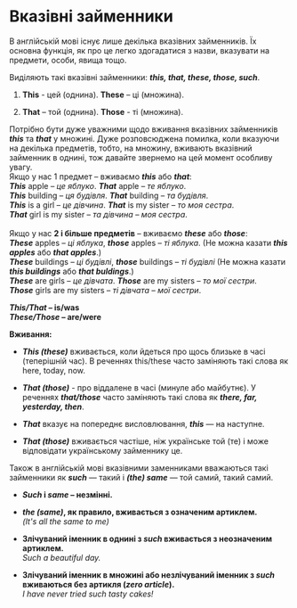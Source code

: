 # Вказівні займенники 

В англійській мові існує лише декілька вказівних займенників. Їх основна функція, як про це легко здогадатися з назви, вказувати на предмети, особи, явища тощо.

Виділяють такі вказівні займенники: <b><i>this, that, these, those, such</i></b>.

1. <b>This</b> - цей (однина). <b>These</b> – ці (множина). 

2. <b>That</b> – той (однина). <b>Those</b> - ті (множина).

Потрібно бути дуже уважними щодо вживання вказівних займенників <b><i>this</i></b> та <b><i>that</i></b> у множині. Дуже розповсюджена помилка, коли вказуючи на декілька предметів, тобто, на множину, вживають вказівний займенник в однині, тож давайте звернемо на цей момент особливу увагу.<br>
Якщо у нас 1 предмет – вживаємо <b><i>this</i></b> або <b><i>that</i></b>:<br> 
<b><i>This</i></b> apple – <i>це яблуко</i>. <b><i>That</i></b> apple – <i>те яблуко</i>.<br>
<b><i>This</i></b> building – <i>ця будівля</i>. <b><i>That</i></b> building – <i>та будівля</i>.<br>
<b><i>This</i></b> is a girl – <i>це дівчина</i>. <b><i>That</i></b> is my sister – <i>то моя сестра</i>. <br> <b><i>That</i></b> girl is my sister – <i>та дівчина – моя сестра</i>.
<br>
<br>
Якщо у нас <b>2 і більше предметів</b> – вживаємо <b><i>these</i></b> або <b><i>those</i></b>:<br>
<b><i>These</i></b> apples – <i>ці яблука</i>, <b><i>those</i></b> apples – <i>ті яблука</i>. (Не можна казати <b><i>this apples</i></b> або <b><i>that apples</i></b>.)<br>
<b><i>These</i></b> buildings – <i>ці будівлі</i>, <b><i>those</i></b> buildings – <i>ті будівлі</i> (Не можна казати <b><i>this buildings</i></b> або <b><i>that buldings</i></b>.)<br>
<b><i>These</i></b> are girls – <i>це дівчата</i>. <b><i>Those</i></b> are my sisters – <i>то мої сестри</i>.<br>
<b><i>Those</i></b> girls are my sisters – <i>ті дівчата – мої сестри</i>.<br>

<span class="p1"><b><i>This/That</i> – is/was</b></span><br>
<span class="p1"><b><i>These/Those</i> – are/were</b></span><br>


<span class="p1"><b>Вживання:</b></span>
- <b><i>This (these)</i></b> вживається, коли йдеться про щось близьке в часі (теперішній час). В реченнях this/these часто заміняють такі слова як here, today, now.

- <b><i>That (those)</i></b>  - про віддалене в часі (минуле або майбутнє). У реченнях <b><i>that/those</i></b> часто заміняють такі слова як <b><i>there, far, yesterday, then</i></b>.

- <b><i>That</i></b> вказує на попереднє висловлювання, <b><i>this</i></b> — на наступне.

- <b><i>That (those)</i></b> вживається частіше, ніж українське той (те) і  може відповідати українському займеннику це.<br>

Також в англійській мові вказівними заменниками вважаються такі займенники як <b><i>such</i></b> — такий і <b><i>(the) same</i></b> — той самий, такий самий. <br>

* <b><i>Such</i> i <i>same</i> – незмінні.</b>

* <b><i>the (same)</i>, як правило, вживається з означеним артиклем.</b><br>
<i>(It's all the same to me)</i>

* <b>Злічуваний іменник в однині з <i>such</i> вживається з неозначеним артиклем.</b><br>
<i>Such a beautiful day.</i> 

* <b>Злічуваний іменник в множині або незлічуваний іменник з <i>such</i> вживаються без артикля (<i>zero article</i>).</b><br>
 <i>I have never tried such tasty cakes!</i>
